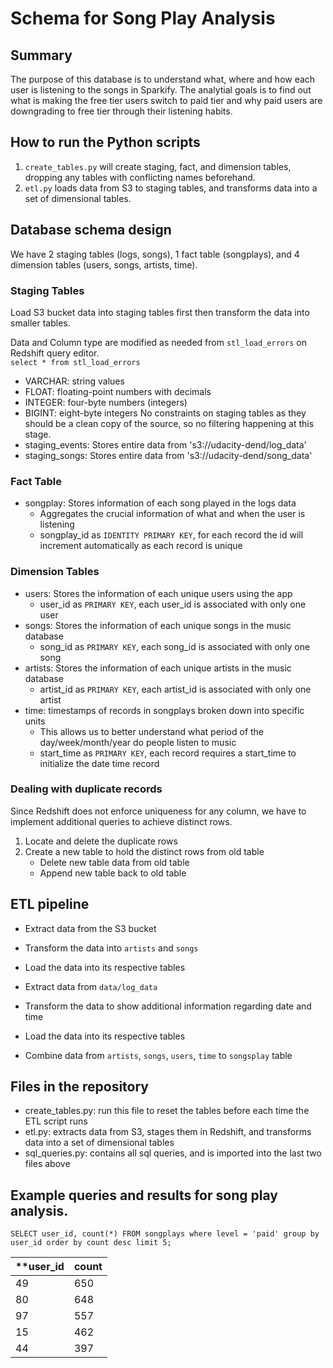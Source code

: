# Schema for Song Play Analysis

## Summary
The purpose of this database is to understand what, where and how each user is listening to the songs in Sparkify. The analytial goals is to find out what is making the free tier users switch to paid tier and why paid users are downgrading to free tier through their listening habits.

## How to run the Python scripts
1. `create_tables.py` will create staging, fact, and dimension tables, dropping any tables with conflicting names beforehand.
1. `etl.py` loads data from S3 to staging tables, and transforms data into a set of dimensional tables.

## Database schema design
We have 2 staging tables (logs, songs), 1 fact table (songplays), and 4 dimension tables (users, songs, artists, time).

### Staging Tables
Load S3 bucket data into staging tables first then transform the data into smaller tables.

Data and Column type are modified as needed from `stl_load_errors` on Redshift query editor.
<br>
`select * from stl_load_errors`
- VARCHAR: string values
- FLOAT: floating-point numbers with decimals
- INTEGER: four-byte numbers (integers)
- BIGINT: eight-byte integers
No constraints on staging tables as they should be a clean copy of the source, so no filtering happening at this stage.
- staging_events: Stores entire data from 's3://udacity-dend/log_data'
- staging_songs: Stores entire data from 's3://udacity-dend/song_data'

### Fact Table
- songplay: Stores information of each song played in the logs data
  - Aggregates the crucial information of what and when the user is listening
  - songplay_id as `IDENTITY PRIMARY KEY`, for each record the id will increment automatically as each record is unique
  
### Dimension Tables
- users: Stores the information of each unique users using the app
  - user_id as `PRIMARY KEY`, each user_id is associated with only one user
- songs: Stores the information of each unique songs in the music database
  - song_id as `PRIMARY KEY`, each song_id is associated with only one song
- artists: Stores the information of each unique artists in the music database
  - artist_id as `PRIMARY KEY`, each artist_id is associated with only one artist
- time: timestamps of records in songplays broken down into specific units
  - This allows us to better understand what period of the day/week/month/year do people listen to music
  - start_time as `PRIMARY KEY`, each record requires a start_time to initialize the date time record

### Dealing with duplicate records
Since Redshift does not enforce uniqueness for any column, we have to implement additional queries to achieve distinct rows.
1. Locate and delete the duplicate rows
1. Create a new table to hold the distinct rows from old table
    - Delete new table data from old table
    - Append new table back to old table

## ETL pipeline
- Extract data from the S3 bucket
- Transform the data into `artists` and `songs`
- Load the data into its respective tables

- Extract data from `data/log_data`
- Transform the data to show additional information regarding date and time
- Load the data into its respective tables

- Combine data from `artists`, `songs`, `users`, `time` to `songsplay` table 

## Files in the repository
- create_tables.py: run this file to reset the tables before each time the ETL script runs
- etl.py: extracts data from S3, stages them in Redshift, and transforms data into a set of dimensional tables
- sql_queries.py: contains all sql queries, and is imported into the last two files above

## Example queries and results for song play analysis.

`SELECT user_id, count(*) FROM songplays where level = 'paid' group by user_id order by count desc limit 5;`

| **user_id | **count** |
|---------|-------|
| 49      | 650   |
| 80      | 648   |
| 97      | 557   |
| 15      | 462   |
| 44      | 397   |
